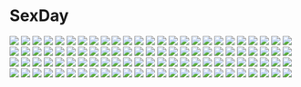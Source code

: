 # SexDay
![](https://konachan.com/image/02f477baa41d5d589a3dad34299c79b5/Konachan.com%20-%2059916%20louise_fran%C3%A7oise_le_blanc_de_la_valli%C3%A8re%20school_uniform%20zero_no_tsukaima.jpg)
![](https://konachan.com/image/94242f3824a76eb08eca5369f37dd86e/Konachan.com%20-%20293949%20dualscreen%20forest%20nagi_itsuki%20nobody%20original%20scenic%20tree.jpg)
![](https://konachan.com/jpeg/bfe97f3db1408dd857f96587a601180a/Konachan.com%20-%20304180%202girls%20bell%20bikini%20blush%20cameltoe%20catgirl%20cosplay%20fang%20gloves%20gray_hair%20loli%20mochiyuki%20navel%20original%20pink_eyes%20pink_hair%20ponytail%20swimsuit%20tail.jpg)
![](https://konachan.com/image/6710382ad12cf59cd55f156cf4ec9b80/Konachan.com%20-%207393%20amesarasa%20cuffs_%28studio%29%20kumihama_mitsuha%20tsurusaki_takahiro.jpg)
![](https://konachan.com/jpeg/f37553689b199c7197f71bcbb4df62f9/Konachan.com%20-%2022090%20gainax%20glasses%20group%20kinon%20kiyal%20kiyoh%20loli%20nia_teppelin%20swimsuit%20tengen_toppa_gurren_lagann%20yoko_littner.jpg)
![](https://konachan.com/jpeg/e484b56858ca26b46c7bf0235729eed0/Konachan.com%20-%2082472%20hiten_goane_ryu%20japanese_clothes%20kochiya_sanae%20miko%20touhou.jpg)
![](https://konachan.com/image/442551f4ecc6eabd71c66db0fec7c752/Konachan.com%20-%20262852%20anthropomorphism%20brown_eyes%20brown_hair%20jack_dempa%20kantai_collection%20scarf%20sendai_%28kancolle%29%20short_hair%20skirt%20uniform.jpg)
![](https://konachan.com/image/f825719388d4349a46274da8677f58ba/Konachan.com%20-%2016744%20bow%20nishimata_aoi%20pajamas%20soul_link.jpg)
![](https://konachan.com/jpeg/963d285c3da667ad9c70125a8e763f71/Konachan.com%20-%2056901%20close%20kyon%20male%20suzumiya_haruhi%20suzumiya_haruhi_no_yuutsu.jpg)
![](https://konachan.com/image/3add0f04b5b69aa66eadd68da616ccb1/Konachan.com%20-%20304059%20blue_eyes%20blush%20brown_hair%20cherry_blossoms%20dress%20flowers%20lolita_fashion%20long_hair%20original%20thighhighs%20ye_ye_%28jasonbee2%29.jpg)
![](https://konachan.com/jpeg/5cb6d94e80e01efe5d57f96375a8ff22/Konachan.com%20-%20168624%20all_male%20armor%20cinematograph%20game_cg%20gun%20innocent_bullet%20male%20oosaki_shinya%20orange_eyes%20police%20police_uniform%20red_hair%20short_hair%20weapon.jpg)
![](https://konachan.com/jpeg/626d0d477b50cada00f951297c190625/Konachan.com%20-%20205336%20black_hair%20blue_eyes%20blue_hair%20brown_eyes%20cat_smile%20catgirl%20chibi%20drink%20game_cg%20green_eyes%20group%20long_hair%20nekopara%20sayori%20short_hair%20white_hair.jpg)
![](https://konachan.com/jpeg/2b89e77351acb053781cedcf7c307a8b/Konachan.com%20-%20171961%20aldehyde%20ass%20blonde_hair%20blush%20breasts%20love_whisper%20moonshiner%20nipples%20panties%20pantyhose%20pussy_juice%20see_through%20underwear%20wet.jpg)
![](https://konachan.com/jpeg/6f1411d04c03777b90512c8ea5ad0758/Konachan.com%20-%20282805%20aqua_eyes%20aqua_hair%20clouds%20gloves%20hatsune_miku%20long_hair%20matsuda_toki%20rainbow%20ribbons%20twintails%20vocaloid.jpg)
![](https://konachan.com/jpeg/94ce17be95cad689da8d9af5600fb9ad/Konachan.com%20-%2049131%20akiyama_mio%20k-on%21.jpg)
![](https://konachan.com/jpeg/c4076515eb993499c78818bdff624b2e/Konachan.com%20-%208844%20breasts%20canvas%20green_eyes%20kikyou_kiri%20school_swimsuit%20skirt%20swimsuit.jpg)
![](https://konachan.com/jpeg/2019ab59c7d3e92141f76cfdb0b4d5ab/Konachan.com%20-%2029086%20artoria_pendragon_%28all%29%20ass%20bikini%20fate_%28series%29%20fate_stay_night%20fingering%20nude%20pussy_juice%20saber%20swimsuit%20tohsaka_rin%20yuri.jpg)
![](https://konachan.com/image/2d20662e3a92605d3e91fe806d097b5c/Konachan.com%20-%20121325%202girls%20japanese_clothes%20makise_kurisu%20megami%20scan%20shiina_mayuri%20steins%3Bgate.jpg)
![](https://konachan.com/jpeg/75830ff1359ffd12236cdff43968ad89/Konachan.com%20-%20233675%20barefoot%20bicolored_eyes%20blush%20breasts%20green_hair%20idolmaster%20navel%20no_bra%20nopan%20oogatazin%20open_shirt%20pubic_hair%20short_hair%20takagaki_kaede.jpg)
![](https://konachan.com/image/b978c9a3eaaf34ff29d4578073b423ba/Konachan.com%20-%20157789%20blue_eyes%20clouds%20hat%20monono%20original%20pixiv_fantasia%20scarf%20signed%20sky.jpg)
![](https://konachan.com/jpeg/7fc99b4f973ebf407d5777b1b9d2fa4b/Konachan.com%20-%2091978%20blonde_hair%20blush%20breasts%20censored%20game_cg%20green_eyes%20kanemoto_akari%20kobuichi%20nipples%20noble_works%20open_shirt%20penis%20pussy%20school_uniform%20sex%20yuzusoft.jpg)
![](https://konachan.com/image/353ac0e49b611d44225c0fdb69974d84/Konachan.com%20-%2047203%20akaza%20may-be_soft%20pai_touch.jpg)
![](https://konachan.com/image/b58ba9c2c46076b4cf89e4e0a4fc9566/Konachan.com%20-%2018905%20animal_ears%20foxgirl%20houden_eizou%20japanese_clothes%20miko%20tenko_kuugen%20wagaya_no_oinari-sama.jpg)
![](https://konachan.com/jpeg/07e574564392da2fc231ed821ed161d4/Konachan.com%20-%20233461%20animal%20aqua_eyes%20blue_hair%20brown_hair%20cat%20drink%20food%20fruit%20kimono%20long_hair%20minami_kotori%20orange_hair%20orein%20ribbons%20snow%20sonoda_umi%20winter%20yellow_eyes.jpg)
![](https://konachan.com/image/0dec350c864d336626f710659262e721/Konachan.com%20-%2062936%20bakemonogatari%20monogatari_%28series%29%20school_swimsuit%20sengoku_nadeko%20swimsuit.jpg)
![](https://konachan.com/jpeg/81368ec2b0e173716cfc56d023b6c2db/Konachan.com%20-%20204481%20anthropomorphism%20bismarck_%28kancolle%29%20hat%20kantai_collection%20mikoto_%28oi_plus%29%20sideboob%20thighhighs%20uniform.jpg)
![](https://konachan.com/image/989531b765c890585f90c447ae2e1388/Konachan.com%20-%2046249%20hanato_kobato%20kobato.jpg)
![](https://konachan.com/image/f4686c6b26e6919c2bacb5ccee8e1a70/Konachan.com%20-%20169048%20barefoot%20blue_eyes%20blue_hair%20dress%20flowers%20hatsune_miku%20long_hair%20oumi_hi%20twintails%20vocaloid%20water.jpg)
![](https://konachan.com/jpeg/8e0ccdf56d870e2ea6156fa5da45915c/Konachan.com%20-%20108860%20animal_ears%20aqua_eyes%20bed%20blonde_hair%20blush%20dog_days%20drink%20elbow_gloves%20foxgirl%20gloves%20long_hair%20necklace%20shira-nyoro%20tail%20thighhighs%20weapon.jpg)
![](https://konachan.com/image/121c11629062479f978118ca43ba2302/Konachan.com%20-%2022266%20asahina_mikuru%20galaxy_angel%20nagato_yuki%20suzumiya_haruhi%20suzumiya_haruhi_no_yuutsu.jpg)
![](https://konachan.com/image/54a0badfaac34308cfc6a19ab06f5993/Konachan.com%20-%20262723%202girls%20bed%20bow%20food%20fruit%20gray_hair%20green_eyes%20hat%20loli%20long_hair%20navel%20ponytail%20red_eyes%20skirt%20strawberry%20teddy_bear%20thighhighs%20touhou%20vampire%20wings.jpg)
![](https://konachan.com/image/922a75d8cf9b92f370e0686f08eb28d0/Konachan.com%20-%20136937%20alcd%20black_hair%20blonde_hair%20braids%20hat%20katana%20long_hair%20original%20pixiv_fantasia%20red_eyes%20signed%20skull%20sword%20weapon%20white_hair%20wings%20yellow_eyes.jpg)
![](https://konachan.com/jpeg/6fdc5be4a2317cd75660b057b64cfd23/Konachan.com%20-%2087888%20aqua_eyes%20aqua_hair%20hatsune_miku%20long_hair%20no_bra%20nopan%20nude%20transparent%20twintails%20vocaloid.jpg)
![](https://konachan.com/image/48339f77977729ebcafc4bf2b8dba44c/Konachan.com%20-%2088641%20apron%20breasts%20cleavage%20dana_%28record_of_agarest_war%29%20naked_apron%20record_of_agarest_war.jpg)
![](https://konachan.com/jpeg/033f16cc5dbf343d3cafd97f0caaf535/Konachan.com%20-%20258007%20breast_grab%20breasts%20bug_system%20censored%20cum%20farah_perellies%20game_cg%20kyou_%28kurifuto%29%20long_hair%20nipples%20nude%20paizuri%20penis%20red_eyes%20white_hair%20wink.jpg)
![](https://konachan.com/image/1da9012381ecbfbfdb455740ad29c9d8/Konachan.com%20-%2059907%20orange%20pikachu%20pokemon%20yellow.jpg)
![](https://konachan.com/jpeg/e5e874336d110ddf449b028503e23f28/Konachan.com%20-%20193252%20black_hair%20breasts%20cleavage%20glasses%20hat%20long_hair%20midnight%20necklace%20original%20panties%20red_eyes%20underwear.jpg)
![](https://konachan.com/jpeg/5fc6079b4f45106769359b8b1a783bc2/Konachan.com%20-%2017419%20yakitate_japan.jpg)
![](https://konachan.com/jpeg/76fcbf5fae92182516f03f84e80f4485/Konachan.com%20-%20284109%20bikini%20blush%20breasts%20long_hair%20navel%20new_game%21%20nitro_%28mugityaoisii%29%20purple_eyes%20sideboob%20suzukaze_aoba%20swim_ring%20swimsuit%20twintails%20water%20white_hair.jpg)
![](https://konachan.com/jpeg/d343f7905403fd5466dac7ff0bcc1b49/Konachan.com%20-%20123406%20brown_eyes%20brown_hair%20dress%20game_cg%20gloves%20long_hair%20ogiso_setsuna%20white_album_2.jpg)
![](https://konachan.com/image/302193bf985df6093e740af5cba6c158/Konachan.com%20-%2065341%20baldr_sky%20blonde_hair%20chibi%20long_hair%20minazuki_sora%20red_eyes%20school_uniform.jpg)
![](https://konachan.com/jpeg/ef161db2691db64ff42ec0b2cbec3689/Konachan.com%20-%20270182%20anus%20bed%20blue_eyes%20blush%20breasts%20emmy_felton%20game_cg%20headband%20laplacian%20navel%20nipples%20pussy%20shimofuri%20short_hair%20spread_legs%20thighhighs%20uncensored.jpg)
![](https://konachan.com/image/4ff30b94719fd24c1e1725cd1bcb486f/Konachan.com%20-%20175372%20blue_eyes%20blush%20gray_hair%20hat%20komeiji_koishi%20seeker%20skirt%20touhou.jpg)
![](https://konachan.com/image/f702ae184ac8b0572f63f635125776be/Konachan.com%20-%2068011%20anzu%20close%20hanamaru_youchien.jpg)
![](https://konachan.com/image/f20e3c345add8f6c84f2beb20f834844/Konachan.com%20-%2097110%20book%20dress%20hat%20patchouli_knowledge%20purple_hair%20ratsunagina%20touhou.jpg)
![](https://konachan.com/image/61ffa5b241289a4792cd9e55e69300e7/Konachan.com%20-%20125122%20blue_eyes%20dress%20flowers%20headdress%20hitoha%20long_hair%20megurine_luka%20pink_hair%20thighhighs%20vocaloid.jpg)
![](https://konachan.com/image/2551429e27ce1d71f4881cdb24dbe002/Konachan.com%20-%20223165%20amatsukaze_%28kancolle%29%20anthropomorphism%20kantai_collection%20rensouhou-kun%20zealt.jpg)
![](https://konachan.com/image/c6d7ba064ac2fbee747ed34b57ec2510/Konachan.com%20-%20244084%20anthropomorphism%20breasts%20brown_hair%20japanese_clothes%20kawamatsu_yoshinori%20long_hair%20mask%20nagahama_%28oshiro_project%29%20oshiro_project%20twintails.jpg)
![](https://konachan.com/jpeg/252a0e75b8b812e439d154875e5fc1f8/Konachan.com%20-%20227586%20ameto_yuki%20braids%20building%20calendar%20game-style%20karenai_sekai_to_owaru_hana%20logo%20long_hair%20pink_eyes%20pink_hair%20sky%20sweet%26tea%20watermark.jpg)
![](https://konachan.com/jpeg/e603da69a366141e5a692c012c76629b/Konachan.com%20-%20271835%202girls%20animal_ears%20au_ra%20black_hair%20blue_eyes%20bow%20catgirl%20final_fantasy%20gray_hair%20horns%20kanasebench%20long_hair%20miqo%27te%20pantyhose%20short_hair%20skirt%20tail.jpg)
![](https://konachan.com/jpeg/98685f28314bd0bf787eb42a008a57c5/Konachan.com%20-%20225277%20ao_no_kanata_no_four_rhythm%20breasts%20chibi%20cleavage%20cropped%20kurashina_asuka%20maid%20scan%20sprite%20suzumori%20thighhighs%20tobisawa_misaki.jpg)
![](https://konachan.com/jpeg/1cb44536fcfd0037cb1b90215afc8aeb/Konachan.com%20-%2068789%20blonde_hair%20blush%20long_hair%20nanao_naru%20nitta_aki%20purple_eyes%20ribbons%20scan%20soul_link%20stars%20thighhighs%20twintails%20undressing.jpg)
![](https://konachan.com/image/274a78c4d345b6c20d610e67a06267a7/Konachan.com%20-%20159369%202girls%20aqua_eyes%20blue_eyes%20breasts%20cleavage%20clouds%20gloves%20green_hair%20long_hair%20okingjo%20panties%20pink_hair%20thighhighs%20twintails%20underwear%20vocaloid.jpg)
![](https://konachan.com/image/d8483771f732e1c6dda28c3fc078c4aa/Konachan.com%20-%20172150%20book%20boya%20brown_hair%20flowers%20food%20fruit%20long_hair%20original%20pink_eyes%20rainbow%20strawberry%20tree%20twintails.jpg)
![](https://konachan.com/image/e5f0a38b3ed64f56030680b44024a5eb/Konachan.com%20-%208455%20dark_matou_sakura%20fate_hollow_ataraxia%20fate_%28series%29%20fate_stay_night%20matou_sakura.jpg)
![](https://konachan.com/jpeg/e30e1cc44fefba1067463d44b1672b4a/Konachan.com%20-%20221936%20armor%20braids%20puzzle_%26_dragons%20sword%20tsuruki_noki%20valkyrie_%28p%26d%29%20weapon.jpg)
![](https://konachan.com/jpeg/fe3d74eb32701e9af97f38632576b713/Konachan.com%20-%2092883%20breasts%20censored%20nipples%20no_bra%20nopan%20open_shirt%20sex%20studio_momiji%20tagme%20thighhighs.jpg)
![](https://konachan.com/jpeg/6dbef4630d89006defbb912929c1e547/Konachan.com%20-%20101690%20blonde_hair%20breasts%20glasses%20linda_vashti%20mobile_suit_gundam%20mobile_suit_gundam_00%20nipples%20tadano_akira%20topless.jpg)
![](https://konachan.com/image/040765f6b07460207e68729cac7671df/Konachan.com%20-%20247900%20animal_ears%20chinese_clothes%20chinese_dress%20gray_hair%20leaves%20long_hair%20multiple_tails%20original%20redjuice%20tail%20yellow_eyes.jpg)
![](https://konachan.com/image/64165e5b093b24749cf23b09b78c1d02/Konachan.com%20-%20223548%20all_male%20ankai_%28rappelzankai%29%20dio_brando%20jojo_no_kimyou_na_bouken%20kuujou_joutarou%20male%20polychromatic%20star_platinum%20the_world.jpg)
![](https://konachan.com/jpeg/57b5f6e20a0f71ce4d3cfbd486aa2717/Konachan.com%20-%20264729%20ass%20blush%20breasts%20catgirl%20cleavage%20dark_skin%20glasses%20iwbitu%20long_hair%20miqo%27te%20necklace%20ponytail%20tail%20tattoo%20thighhighs%20white_hair%20yellow_eyes.jpg)
![](https://konachan.com/jpeg/4567f4f550165c1c483d1c3966e8819e/Konachan.com%20-%20118653%20hatsune_miku%20kurosaki_inu%20vocaloid%20zettai_ryouiki.jpg)
![](https://konachan.com/jpeg/04d9eb8fb8bfaab635b8f2fa226dc45e/Konachan.com%20-%2039382%20kazehana%20purple%20sekirei%20vector.jpg)
![](https://konachan.com/jpeg/9b6fff33cee78d80bb06f324944c00ca/Konachan.com%20-%20240258%20akky_%28akimi1127%29%20aqua_eyes%20bed%20blush%20bow%20eromanga-sensei%20gray_hair%20izumi_sagiri%20loli%20short_hair%20shorts.jpg)
![](https://konachan.com/image/634b2cab0db173119b77f17c61993313/Konachan.com%20-%20223076%20hatsune_miku%20kari_kenji%20long_hair%20twintails%20vocaloid.jpg)
![](https://konachan.com/image/9b63a16ec5734acbc9d9591aa33467e5/Konachan.com%20-%2086488%20alvis_hamilton%20last_exile.jpg)
![](https://konachan.com/jpeg/94fefcc7fd454cf94d3de5e6617701fa/Konachan.com%20-%20296554%202girls%20animal%20apron%20bow%20breasts%20brown_hair%20cat%20cleavage%20collar%20garter%20headdress%20maid%20navel%20original%20pantyhose%20skirt%20stockings%20twins%20wristwear.jpg)
![](https://konachan.com/image/fa83b1e7d1cf02759953db805904505a/Konachan.com%20-%20124757%20bed%20censored%20fellatio%20game_cg%20hiiragi_tsukino%20maikaze_no_melt%20penis%20pussy_juice%20whirlpool.jpg)
![](https://konachan.com/jpeg/35b2d798a31a53f6b24510596180a389/Konachan.com%20-%20170715%20aqua_eyes%20aqua_hair%20bow%20chiika%20chiisana%20dress%20gloves%20group%20memo%20mintymo%20necklace%20pantyhose%20pink_eyes%20ponytail%20purple%20shorts%20tie%20twintails%20vocaloid.jpg)
![](https://konachan.com/image/63a1fd56b541aad0a81ac7f812f31bb1/Konachan.com%20-%20238683%20black_hair%20blue_eyes%20brown_hair%20fang%20gloves%20green_eyes%20gun%20jay_xu%20knife%20long_hair%20pantyhose%20pink_hair%20red_eyes%20shorts%20signed%20thighhighs%20weapon.jpg)
![](https://konachan.com/image/8d3c0214ac4195ad5952474b2c2991a7/Konachan.com%20-%20169944%20bow%20dress%20gloves%20kaname_madoka%20long_hair%20mahou_shoujo_madoka_magica%20pink_hair%20seeker%20signed%20space%20stars%20thighhighs%20ultimate_madoka%20wings%20yellow_eyes.jpg)
![](https://konachan.com/jpeg/826df600512c4fff61fb489e775ce68b/Konachan.com%20-%20267433%20breasts%20brown_hair%20long_hair%20nipples%20no_bra%20nude%20original%20rezi%20waifu2x.jpg)
![](https://konachan.com/image/b153e0a9879214f4479a1f286ab1b863/Konachan.com%20-%20154722%20hatsune_miku%20ia%20kagamine_len%20kagamine_rin%20kaito%20kamui_gakupo%20male%20rias-coast%20vocaloid.jpg)
![](https://konachan.com/jpeg/610381e2042b4d36cdb4b223678c0c08/Konachan.com%20-%2052976%202girls%20blush%20bow%20calendar%20flowers%20green_hair%20headdress%20long_hair%20maid%20petals%20pink_eyes%20pink_hair%20ribbons%20skirt%20thighhighs%20tree%20upskirt%20wink%20wristwear.jpg)
![](https://konachan.com/image/90cbd2637205448b95238e27be7be020/Konachan.com%20-%2070183%20aisaka_taiga%20haruta_kouji%20kanou_sumire%20kashii_nanako%20kawashima_ami%20kihara_maya%20noto_hisamitsu%20takasu_ryuuji%20takasu_yasuko%20toradora%20white.jpg)
![](https://konachan.com/image/76be2ba363a3d328d2905eb05d675aec/Konachan.com%20-%2012415%20my_merry_may.jpg)
![](https://konachan.com/jpeg/bd47b087c4ba933587c80e588f7606b0/Konachan.com%20-%20231918%20bikini%20black_hair%20blush%20braids%20breasts%20game_cg%20kaniyashiku%20kuromine_mion%20long_hair%20navel%20peassoft%20red_eyes%20swimsuit%20tears.jpg)
![](https://konachan.com/image/4e49899dc7d0de112be91e9012019629/Konachan.com%20-%20146276%20arnval%20busou_shinki%20nyantype%20scan%20strarf.jpg)
![](https://konachan.com/image/c293982d07af949f4472da15d9215ebd/Konachan.com%20-%20147321%20animal%20bird%20blonde_hair%20brown_hair%20car%20green_eyes%20mononoke_%28empty%29%20original%20robot%20tree.jpg)
![](https://konachan.com/image/e3dfa0b7ed30d8315af92eca5f791193/Konachan.com%20-%2061052%20mahou_shoujo_lyrical_nanoha%20mahou_shoujo_lyrical_nanoha_a%27s%20yagami_hayate.jpg)
![](https://konachan.com/jpeg/066cefd442e5b2b303f858b60fa8de67/Konachan.com%20-%20177659%202girls%20blonde_hair%20bow%20brown_hair%20dekomori_sanae%20kneehighs%20long_hair%20nibutani_shinka%20skirt%20sleeping%20swordsouls%20twintails.jpg)
![](https://konachan.com/image/b2301b166a399357e446bbaeb8159e63/Konachan.com%20-%20132008%20barefoot%20blue_eyes%20blue_hair%20blush%20imca%20ponytail%20popsicle%20por%20swimsuit%20valkyria_chronicles%20water.jpg)
![](https://konachan.com/image/896e059dee7d270bb8d309d6b8c85839/Konachan.com%20-%2021932%20aruto%20brown_hair%20purple_software%20red_eyes%20tachibana_saori.jpg)
![](https://konachan.com/jpeg/cf4ac097ed984a55cb66fde7ddbe4e95/Konachan.com%20-%20216809%20anbe_yoshirou%20animal%20bird%20black_hair%20building%20city%20clouds%20original%20scarf%20scenic%20short_hair%20sky%20tree%20water%20winter.jpg)
![](https://konachan.com/jpeg/6d68f500030542fe8c37e44cbc81c47f/Konachan.com%20-%20307581%20blush%20brown_hair%20gloves%20green_eyes%20hat%20hiten_goane_ryu%20japanese_clothes%20original%20phone%20short_hair%20yukata.jpg)
![](https://konachan.com/jpeg/20cd4df966a106b4664a9a5c33ce271b/Konachan.com%20-%20120374%20bandage%20black_hair%20breasts%20brown_hair%20censored%20game_cg%20kawano_ran%20mahiro_takeumi%20nipples%20pussy%20pussy_juice%20sex%20tribadism%20ugi_kotori%20yuri.jpg)
![](https://konachan.com/image/11a85b6f7d5cf3d48630119529609a3e/Konachan.com%20-%20217096%20blue_hair%20bow%20hat%20long_hair%20love_live%21_school_idol_project%20orange_eyes%20shirabi_%28life-is-free%29%20sonoda_umi.jpg)
![](https://konachan.com/image/ac0c901b1953f53528729ee39eda4e71/Konachan.com%20-%20141573%20blue_eyes%20blush%20brown_hair%20cosplay%20gloves%20green_eyes%20long_hair%20microphone%20red_eyes%20scarf%20shorts%20skirt%20stockings%20tsukineko%20vocaloid%20white_hair.jpg)
![](https://konachan.com/jpeg/412595e7b22f8aab11a6276a6064f7a1/Konachan.com%20-%20106020%20blonde_hair%20blue_eyes%20braids%20clouds%20glasses%20gloves%20grass%20original%20pantyhose%20red_hair%20shorts%20skirt%20sky%20tennouji_mamichi%20twintails.jpg)
![](https://konachan.com/image/939522553f17e70e05aba9abf9e3f2fd/Konachan.com%20-%20102162%20aki_%28suterii%29%20blush%20breasts%20cum%20gray_hair%20nipples%20nude%20original%20ponytail%20sex%20suterii.jpg)
![](https://konachan.com/image/726e8e8c1027629b8a5bccf295a40c29/Konachan.com%20-%20131406%20aquarion_evol%20blue_eyes%20boots%20breasts%20cleavage%20ebido%20green_hair%20zessica_wong.jpg)
![](https://konachan.com/jpeg/861b4eb55b596f373dade147c82f1f50/Konachan.com%20-%20192864%20ass%20bed%20black_hair%20blush%20censored%20fukami_nagisa%20game_cg%20koutaro%20long_hair%20nopan%20pussy%20thighhighs%20tropical_vacation%20twinkle.jpg)
![](https://konachan.com/jpeg/8fb7ea5252e8f44809f659f31fd1479c/Konachan.com%20-%20294313%20bicolored_eyes%20blush%20bow%20braids%20breasts%20close%20long_hair%20nipples%20nnyara%20original%20waifu2x.jpg)
![](https://konachan.com/jpeg/918b4e55c15179cd5cc7d95f3647e14a/Konachan.com%20-%20300465%20animal%20computer%20horns%20odadadada%20original%20ponytail%20school_uniform%20sheep%20shirt%20skirt%20thighhighs%20tie%20waifu2x%20white_hair%20yellow_eyes%20zettai_ryouiki.jpg)
![](https://konachan.com/jpeg/39f704c39f75d5bcf17bc47cfeb4a4c6/Konachan.com%20-%20244444%20bakemonogatari%20blonde_hair%20brown_eyes%20kissshot_acerolaorion_heartunderblade%20kizumonogatari%20long_hair%20monogatari_%28series%29%20oshino_shinobu%20vector.jpg)
![](https://konachan.com/jpeg/9d1f50e2ebfec40b7ee15132e6a0793b/Konachan.com%20-%20117022%20blonde_hair%20blue_eyes%20breasts%20elcia_harvence%20game_cg%20koikishi_purely_kiss%20nipples%20pool%20swimsuit%20topless%20yuuki_hagure.jpg)
![](https://konachan.com/image/588e849bc79ec8163fb85abedd9c3fe3/Konachan.com%20-%20253690%20barefoot%20blue_eyes%20blush%20breasts%20drink%20gray%20long_hair%20new_game%21%20nude%20ponytail%20purple_hair%20sake%20takimoto_hifumi%20water%20xiaoshou_xiansheng.jpg)
![](https://konachan.com/image/79c12696b08b6f1b136ee8a207621ff2/Konachan.com%20-%20284471%20animal_ears%20arknights%20blush%20breasts%20brown_eyes%20candy%20choker%20close%20crying%20lollipop%20long_hair%20nipples%20no_bra%20ponytail%20shirt_lift%20signed%20tears%20wsman.jpg)
![](https://konachan.com/image/49b9acb6946d22c824aa05beeda1c730/Konachan.com%20-%2040907%20lolita_fashion%20tinkle%20watermark.jpg)
![](https://konachan.com/image/5e0d9bf0e70412c54c4691ebecb4b141/Konachan.com%20-%20214506%20animal%20bat%20bicolored_eyes%20blonde_hair%20blush%20breasts%20fang%20long_hair%20nude%20syroh%20tagme_%28character%29%20third-party_edit%20towel.jpg)
